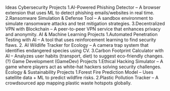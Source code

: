 Ideas
Cybersecurity Projects
1.AI-Powered Phishing Detector – A browser extension that uses ML to detect phishing emails/websites in real time.
2.Ransomware Simulation & Defense Tool – A sandbox environment to simulate ransomware attacks and test mitigation strategies.
3.Decentralized VPN with Blockchain – A peer-to-peer VPN service that enhances privacy and anonymity.
AI & Machine Learning Projects
1.Automated Penetration Testing with AI – A tool that uses reinforcement learning to find security flaws.
2. AI Wildlife Tracker for Ecology – A camera trap system that identifies endangered species using CV.
3.Carbon Footprint Calculator with AI – Analyzes user habits (transport, diet) to suggest eco-friendly changes. (?)
Game Development (GameDev) Projects
1.Ethical Hacking Simulator – A game where players act as white-hat hackers solving security challenges.
Ecology & Sustainability Projects
1.Forest Fire Prediction Model – Uses satellite data + ML to predict wildfire risks.
2.Plastic Pollution Tracker – A crowdsourced app mapping plastic waste hotspots globally.
